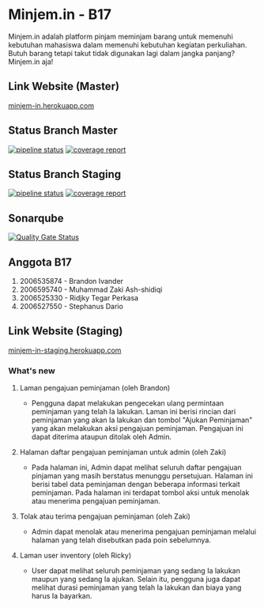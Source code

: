# Minjem.in - B17

Minjem.in adalah platform pinjam meminjam barang untuk memenuhi kebutuhan mahasiswa dalam memenuhi kebutuhan kegiatan perkuliahan. Butuh barang tetapi takut tidak digunakan lagi dalam jangka panjang? Minjem.in aja!

## Link Website (Master)
[minjem-in.herokuapp.com](https://minjem-in.herokuapp.com/)

## Status Branch Master
[![pipeline status](https://gitlab.cs.ui.ac.id/AdvProg/reguler-2022/student/kelas-b/2006525330-Ridjky-Tegar-Perkasa/minjem-in/minjem-in/badges/master/pipeline.svg)](https://gitlab.cs.ui.ac.id/AdvProg/reguler-2022/student/kelas-b/2006525330-Ridjky-Tegar-Perkasa/minjem-in/minjem-in/-/commits/master)
[![coverage report](https://gitlab.cs.ui.ac.id/AdvProg/reguler-2022/student/kelas-b/2006525330-Ridjky-Tegar-Perkasa/minjem-in/minjem-in/badges/master/coverage.svg)](https://gitlab.cs.ui.ac.id/AdvProg/reguler-2022/student/kelas-b/2006525330-Ridjky-Tegar-Perkasa/minjem-in/minjem-in/-/commits/master)

## Status Branch Staging

[![pipeline status](https://gitlab.cs.ui.ac.id/AdvProg/reguler-2022/student/kelas-b/2006525330-Ridjky-Tegar-Perkasa/minjem-in/minjem-in/badges/staging/pipeline.svg)](https://gitlab.cs.ui.ac.id/AdvProg/reguler-2022/student/kelas-b/2006525330-Ridjky-Tegar-Perkasa/minjem-in/minjem-in/-/commits/staging)
[![coverage report](https://gitlab.cs.ui.ac.id/AdvProg/reguler-2022/student/kelas-b/2006525330-Ridjky-Tegar-Perkasa/minjem-in/minjem-in/badges/staging/coverage.svg)](https://gitlab.cs.ui.ac.id/AdvProg/reguler-2022/student/kelas-b/2006525330-Ridjky-Tegar-Perkasa/minjem-in/minjem-in/-/commits/staging)

## Sonarqube
[![Quality Gate Status](https://sonarqube.cs.ui.ac.id/api/project_badges/measure?project=AdvProg_reguler-2022_student_kelas-b_2006525330-Ridjky-Tegar-Perkasa_minjem-in_minjem-in_AYA363TemTzPxwcesEU-&metric=alert_status)](https://sonarqube.cs.ui.ac.id/dashboard?id=AdvProg_reguler-2022_student_kelas-b_2006525330-Ridjky-Tegar-Perkasa_minjem-in_minjem-in_AYA363TemTzPxwcesEU-)

## Anggota B17
1. 2006535874 - Brandon Ivander
2. 2006595740 - Muhammad Zaki Ash-shidiqi
3. 2006525330 - Ridjky Tegar Perkasa
4. 2006527550 - Stephanus Dario

## Link Website (Staging)
[minjem-in-staging.herokuapp.com](https://minjem-in-staging.herokuapp.com/)

### What's new
1. Laman pengajuan peminjaman (oleh Brandon)
   - Pengguna dapat melakukan pengecekan ulang permintaan peminjaman yang telah Ia lakukan. Laman ini berisi rincian dari peminjaman yang akan Ia lakukan dan tombol "Ajukan Peminjaman" yang akan melakukan aksi pengajuan peminjaman. Pengajuan ini dapat diterima ataupun ditolak oleh Admin.

2. Halaman daftar pengajuan peminjaman untuk admin (oleh Zaki)
   - Pada halaman ini, Admin dapat melihat seluruh daftar pengajuan pinjaman yang masih berstatus menunggu persetujuan. Halaman ini berisi tabel data peminjaman dengan beberapa informasi terkait peminjaman. Pada halaman ini terdapat tombol aksi untuk menolak atau menerima pengajuan peminjaman.

3. Tolak atau terima pengajuan peminjaman (oleh Zaki)
   - Admin dapat menolak atau menerima pengajuan peminjaman melalui halaman yang telah disebutkan pada poin sebelumnya.  

4. Laman user inventory (oleh Ricky)
   - User dapat melihat seluruh peminjaman yang sedang Ia lakukan maupun yang sedang Ia ajukan. Selain itu, pengguna juga dapat melihat durasi peminjaman yang telah Ia lakukan dan biaya yang harus Ia bayarkan.

  
   

    

